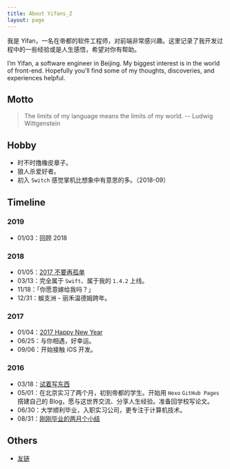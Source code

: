 ```yaml
---
title: About Yifans_Z
layout: page
---
```


我是 Yifan，一名在帝都的软件工程师，对前端非常感兴趣。这里记录了我开发过程中的一些经验或是人生感悟，希望对你有帮助。

I’m Yifan, a software engineer in Beijing. My biggest interest is in the world of front-end. Hopefully you’ll find some of my thoughts, discoveries, and experiences helpful.

## Motto

> The limits of my language means the limits of my world.  -- Ludwig Wittgenstein

## Hobby

- 时不时撸橡皮章子。
- 狼人杀爱好者。
- 初入 `Switch` 感觉掌机比想象中有意思的多。（2018-09）

## Timeline

### 2019
- 01/03：回顾 2018 

### 2018

- 01/05：[2017 不要再孤单](/2018/01/05/dont-be-lonely-in-2017/)
- 03/13：完全属于 `Swift`、属于我的 `1.4.2` 上线。
- 11/18：「你愿意嫁给我吗？」
- 12/31：蜈支洲 - 丽禾温德姆跨年。

### 2017

- 01/04：[2017 Happy New Year](/2017/01/04/2017-happy-new-year/)
- 06/25：与你相遇，好幸运。
- 09/06：开始接触 iOS 开发。

### 2016

- 03/18：[试着写东西](/2016/03/18/try-to-write-something/)
- 05/01：在北京实习了两个月，初到帝都的学生。开始用 `Hexo` `GitHub Pages` 撘建自己的 Blog，愿与这世界交流、分享人生经验。准备回学校写论文。
- 06/30：大学顺利毕业，入职实习公司，更专注于计算机技术。
- 08/31：[刚刚毕业的两月个小结](/2016/08/31/20160601-20160831-report/)

## Others

- [友链](/links)